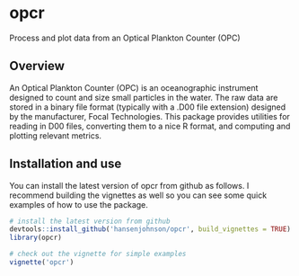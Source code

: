 # opcr
Process and plot data from an Optical Plankton Counter (OPC)

## Overview

An Optical Plankton Counter (OPC) is an oceanographic instrument designed to count and size small particles in the water. The raw data are stored in a binary file format (typically with a .D00 file extension) designed by the manufacturer, Focal Technologies. This package provides utilities for reading in D00 files, converting them to a nice R format, and computing and plotting relevant metrics.

## Installation and use

You can install the latest version of opcr from github as follows. I recommend building the vignettes as well so you can see some quick examples of how to use the package.

``` r
# install the latest version from github
devtools::install_github('hansenjohnson/opcr', build_vignettes = TRUE)
library(opcr)

# check out the vignette for simple examples
vignette('opcr')
```
